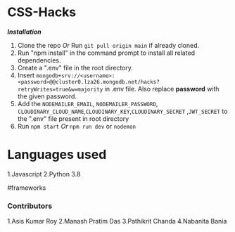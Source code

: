 # CSS-Hacks
***Installation***

1. Clone the repo *Or* Run `git pull origin main` if already cloned.
2. Run "npm install" in the command prompt to install all related dependencies.
3. Create a ".env" file in the root directory.
4. Insert `mongodb+srv://<username>:<password>@@cluster0.lza26.mongodb.net/hacks?retryWrites=true&w=majority` in .env file. Also replace **password** with the given password.
5.  Add the `NODEMAILER_EMAIL`, `NODEMAILER_PASSWORD`, `CLOUDINARY_CLOUD_NAME`,`CLOUDINARY_KEY`,`CLOUDINARY_SECRET` ,`JWT_SECRET` to the ".env" file present in root directory
6. Run `npm start` *Or* `npm run dev` or `nodemon`

# Languages used
1.Javascript
2.Python 3.8

#frameworks

### Contributors
1.Asis Kumar Roy
2.Manash Pratim Das
3.Pathikrit Chanda
4.Nabanita Bania
